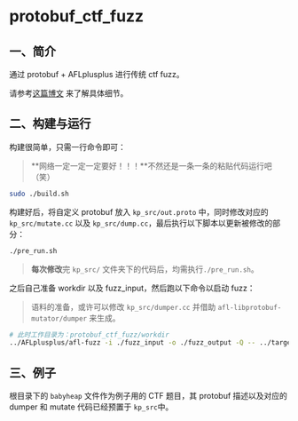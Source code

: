 # protobuf_ctf_fuzz

## 一、简介

通过 protobuf + AFLplusplus 进行传统 ctf fuzz。

请参考[这篇博文](https://kiprey.github.io/2021/09/protobuf_ctf_fuzz/) 来了解具体细节。

## 二、构建与运行

构建很简单，只需一行命令即可：

> **网络一定一定一定要好！！！**不然还是一条一条的粘贴代码运行吧（笑）

```bash
sudo ./build.sh
```

构建好后，将自定义 protobuf 放入 `kp_src/out.proto` 中，同时修改对应的 `kp_src/mutate.cc` 以及 `kp_src/dump.cc`，最后执行以下脚本以更新被修改的部分：

```bash
./pre_run.sh
```

> **每次修改**完 `kp_src/` 文件夹下的代码后，均需执行`./pre_run.sh`。

之后自己准备 workdir 以及 fuzz_input，然后跑以下命令以启动 fuzz：

> 语料的准备，或许可以修改 `kp_src/dumper.cc` 并借助 `afl-libprotobuf-mutator/dumper` 来生成。

```bash
# 此时工作目录为：protobuf_ctf_fuzz/workdir
../AFLplusplus/afl-fuzz -i ./fuzz_input -o ./fuzz_output -Q -- ../target <CTF_path> @@
```

## 三、例子

根目录下的 `babyheap` 文件作为例子用的 CTF 题目，其 protobuf 描述以及对应的 dumper 和 mutate 代码已经预置于 `kp_src`中。
